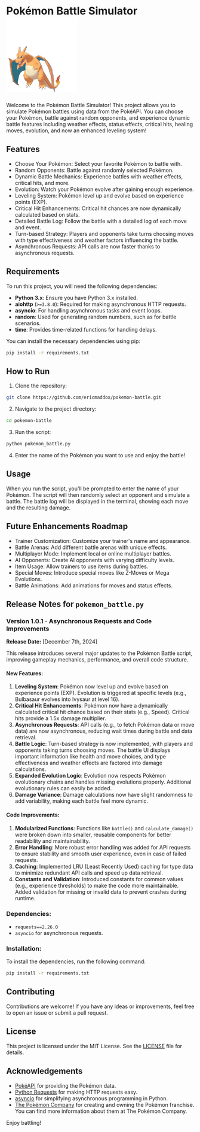 # Pokémon Battle Simulator ![Charizard GIF](https://github.com/ericmaddox/pokemon-battle/blob/main/media/charizard.gif)

Welcome to the Pokémon Battle Simulator! This project allows you to simulate Pokémon battles using data from the PokéAPI. You can choose your Pokémon, battle against random opponents, and experience dynamic battle features including weather effects, status effects, critical hits, healing moves, evolution, and now an enhanced leveling system!

## Features

- Choose Your Pokémon: Select your favorite Pokémon to battle with.
- Random Opponents: Battle against randomly selected Pokémon.
- Dynamic Battle Mechanics: Experience battles with weather effects, critical hits, and more.
- Evolution: Watch your Pokémon evolve after gaining enough experience.
- Leveling System: Pokémon level up and evolve based on experience points (EXP).
- Critical Hit Enhancements: Critical hit chances are now dynamically calculated based on stats.
- Detailed Battle Log: Follow the battle with a detailed log of each move and event.
- Turn-based Strategy: Players and opponents take turns choosing moves with type effectiveness and weather factors influencing the battle.
- Asynchronous Requests: API calls are now faster thanks to asynchronous requests.

## Requirements

To run this project, you will need the following dependencies:

- **Python 3.x**: Ensure you have Python 3.x installed.
- **aiohttp** (`>=3.8.0`): Required for making asynchronous HTTP requests.
- **asyncio**: For handling asynchronous tasks and event loops.
- **random**: Used for generating random numbers, such as for battle scenarios.
- **time**: Provides time-related functions for handling delays.

You can install the necessary dependencies using pip:

```sh
pip install -r requirements.txt
```

## How to Run

1. Clone the repository:
```sh
git clone https://github.com/ericmaddox/pokemon-battle.git
```

2. Navigate to the project directory:
```sh
cd pokemon-battle
```

3. Run the script:
```sh
python pokemon_battle.py
```

4. Enter the name of the Pokémon you want to use and enjoy the battle!

## Usage

When you run the script, you'll be prompted to enter the name of your Pokémon. The script will then randomly select an opponent and simulate a battle. The battle log will be displayed in the terminal, showing each move and the resulting damage.

## Future Enhancements Roadmap

- Trainer Customization: Customize your trainer's name and appearance.
- Battle Arenas: Add different battle arenas with unique effects.
- Multiplayer Mode: Implement local or online multiplayer battles.
- AI Opponents: Create AI opponents with varying difficulty levels.
- Item Usage: Allow trainers to use items during battles.
- Special Moves: Introduce special moves like Z-Moves or Mega Evolutions.
- Battle Animations: Add animations for moves and status effects.

## Release Notes for `pokemon_battle.py`

### **Version 1.0.1 - Asynchronous Requests and Code Improvements**  
**Release Date:** [December 7th, 2024]

This release introduces several major updates to the Pokémon Battle script, improving gameplay mechanics, performance, and overall code structure.

#### New Features:
1. **Leveling System**: Pokémon now level up and evolve based on experience points (EXP). Evolution is triggered at specific levels (e.g., Bulbasaur evolves into Ivysaur at level 16).
2. **Critical Hit Enhancements**: Pokémon now have a dynamically calculated critical hit chance based on their stats (e.g., Speed). Critical hits provide a 1.5x damage multiplier.
3. **Asynchronous Requests**: API calls (e.g., to fetch Pokémon data or move data) are now asynchronous, reducing wait times during battle and data retrieval.
4. **Battle Logic**: Turn-based strategy is now implemented, with players and opponents taking turns choosing moves. The battle UI displays important information like health and move choices, and type effectiveness and weather effects are factored into damage calculations.
5. **Expanded Evolution Logic**: Evolution now respects Pokémon evolutionary chains and handles missing evolutions properly. Additional evolutionary rules can easily be added.
6. **Damage Variance**: Damage calculations now have slight randomness to add variability, making each battle feel more dynamic.

#### Code Improvements:
1. **Modularized Functions**: Functions like `battle()` and `calculate_damage()` were broken down into smaller, reusable components for better readability and maintainability.
2. **Error Handling**: More robust error handling was added for API requests to ensure stability and smooth user experience, even in case of failed requests.
3. **Caching**: Implemented LRU (Least Recently Used) caching for type data to minimize redundant API calls and speed up data retrieval.
4. **Constants and Validation**: Introduced constants for common values (e.g., experience thresholds) to make the code more maintainable. Added validation for missing or invalid data to prevent crashes during runtime.

### Dependencies:
- `requests==2.26.0`
- `asyncio` for asynchronous requests.

### Installation:
To install the dependencies, run the following command:

```sh
pip install -r requirements.txt
```

## Contributing

Contributions are welcome! If you have any ideas or improvements, feel free to open an issue or submit a pull request.

## License

This project is licensed under the MIT License. See the [LICENSE](https://github.com/ericmaddox/pokemon-battle/blob/main/LICENSE) file for details.

## Acknowledgements

- [PokéAPI](https://pokeapi.co/) for providing the Pokémon data.
- [Python Requests](https://pypi.org/project/requests/) for making HTTP requests easy.
- [asyncio](https://docs.python.org/3/library/asyncio.html) for simplifying asynchronous programming in Python.
- [The Pokémon Company](https://www.pokemon.com/us/) for creating and owning the Pokémon franchise. You can find more information about them at The Pokémon Company.

Enjoy battling!
